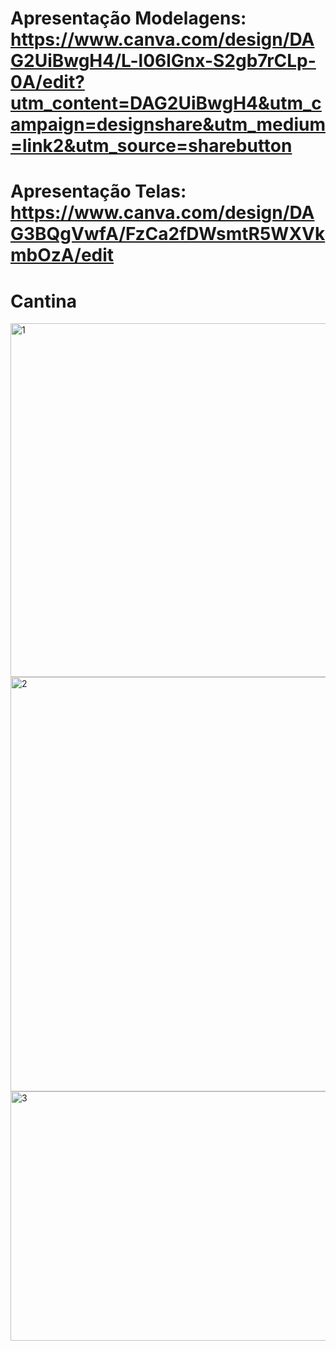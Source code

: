 # Apresentação Modelagens: https://www.canva.com/design/DAG2UiBwgH4/L-l06lGnx-S2gb7rCLp-0A/edit?utm_content=DAG2UiBwgH4&utm_campaign=designshare&utm_medium=link2&utm_source=sharebutton
# Apresentação Telas: https://www.canva.com/design/DAG3BQgVwfA/FzCa2fDWsmtR5WXVkmbOzA/edit
# Cantina
<img width="658" height="566" alt="1" src="https://github.com/user-attachments/assets/5c87c095-ae97-4329-bd73-bc9bf12d7207" />
<img width="740" height="663" alt="2" src="https://github.com/user-attachments/assets/fb46d42a-8ed7-43bf-bc28-867a3bfa1734" />
<img width="733" height="399" alt="3" src="https://github.com/user-attachments/assets/bccf0a47-05c1-43af-b6b8-1c9c843737aa" />
